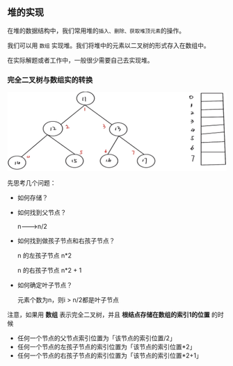 ## 堆的实现

在堆的数据结构中，我们常用堆的`插入、删除、获取堆顶元素`的操作。

我们可以用 `数组` 实现堆。我们将堆中的元素以二叉树的形式存入在数组中。

在实际解题或者工作中，一般很少需要自己去实现堆。



### 完全二叉树与数组实的转换

![](..\image\完全二叉树与数组的转换4.png)

先思考几个问题：

* 如何存储？

* 如何找到父节点？

  n--->n/2

* 如何找到做孩子节点和右孩子节点？

  n 的左孩子节点 n*2

  n 的右孩子节点 n*2 + 1

* 如何确定叶子节点？

  元素个数为n，则i > n/2都是叶子节点

注意，如果用 **数组** 表示完全二叉树，并且 **根结点存储在数组的索引1的位置** 的时候

  * 任何一个节点的父节点索引位置为「该节点的索引位置/2」
  * 任何一个节点的左孩子节点的索引位置为「该节点的索引位置\*2」
  * 任何一个节点的右孩子节点的索引位置为「该节点的索引位置\*2+1」


